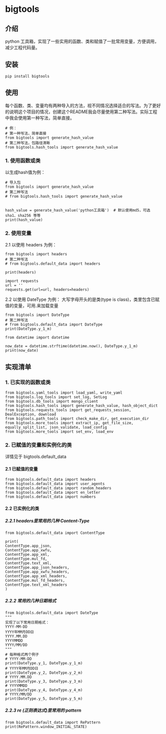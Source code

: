# bigtools

## 介绍
python 工具箱，实现了一些实用的函数、类和赋值了一批常用变量，方便调用，减少工程代码量。

## 安装

```
pip install bigtools
```
    

## 使用
每个函数、类、变量均有两种导入的方法，视不同情况选择适合的写法。为了更好的说明这个项目的情况，创建这个README我会尽量使用第二种写法。实际工程中我会使用第一种写法，简单直接。

```python3
# 例：
# 第一种写法，简单直接
from bigtools import generate_hash_value
# 第二种写法，包路径清晰
from bigtools.hash_tools import generate_hash_value
```

### 1. 使用函数或类
以生成hash值为例：
```python3
# 导入包
from bigtools import generate_hash_value
# 第二种写法
# from bigtools.hash_tools import generate_hash_value


hash_value = generate_hash_value('python工具箱')  # 默认使用md5，可选sha1、sha256 等等
print(hash_value)
```
### 2. 使用变量
2.1 以使用 headers 为例：
```python3
from bigtools import headers
# 第二种写法
# from bigtools.default_data import headers

print(headers)

import requests
url = ''
requests.get(url=url, headers=headers)
```
2.2 以使用 DateType 为例：
大写字母开头的是类(type is class)，类里包含已赋值的变量，可用.来加载变量
```python3
from bigtools import DateType
# 第二种写法
# from bigtools.default_data import DateType
print(DateType.y_1_m)

from datetime import datetime

now_date = datetime.strftime(datetime.now(), DateType.y_1_m)
print(now_date)
```
## 实现清单
### 1. 已实现的函数或类
```python3
from bigtools.yaml_tools import load_yaml, write_yaml
from bigtools.log_tools import set_log, SetLog
from bigtools.db_tools import mongo_client
from bigtools.hash_tools import generate_hash_value, hash_object_dict
from bigtools.requests_tools import get_requests_session, DealException, download
from bigtools.path_tools import check_make_dir, get_execution_dir
from bigtools.more_tools import extract_ip, get_file_size, equally_split_list, json_validate, load_config
from bigtools.more_tools import set_env, load_env
```
### 2. 已赋值的变量和实例化的类
详情见于 bigtools.default_data

#### 2.1 已赋值的变量
```python3
from bigtools.default_data import headers
from bigtools.default_data import user_agents
from bigtools.default_data import random_headers
from bigtools.default_data import en_letter
from bigtools.default_data import numbers
```

#### 2.2 已实例化的类
##### 2.2.1 headers里常用的几种 Content-Type
```python3
from bigtools.default_data import ContentType

print(
ContentType.app_json,
ContentType.app_xwfu,
ContentType.app_xml,
ContentType.mul_fd,
ContentType.text_xml,
ContentType.app_json_headers,
ContentType.app_xwfu_headers,
ContentType.app_xml_headers,
ContentType.mul_fd_headers,
ContentType.text_xml_headers
)
```
##### 2.2.2 常用的几种日期格式
```python3
from bigtools.default_data import DateType
"""
实现了以下常用日期格式：
YYYY-MM-DD
YYYY年MM月DD日
YYYY.MM.DD
YYYYMMDD
YYYY/MM/DD
"""
# 每种格式两个例子
# YYYY-MM-DD
print(DateType.y_1, DateType.y_1_m)
# YYYY年MM月DD日
print(DateType.y_2, DateType.y_2_m)
# YYYY.MM.DD
print(DateType.y_3, DateType.y_3_m)
# YYYYMMDD
print(DateType.y_4, DateType.y_4_m)
# YYYY/MM/DD
print(DateType.y_5, DateType.y_5_m)
```
##### 2.2.3 re (正则表达式)里常用的 pattern
```python3
from bigtools.default_data import RePattern
print(RePattern.window_INITIAL_STATE)
```
